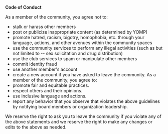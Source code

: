 **Code of Conduct**

As a member of the community, you agree not to:
* stalk or harass other members
* post or publicize inappropriate content (as determined by YOMP)
* promote hatred, racism, bigotry, homophobia, etc. through your language, actions, and other avenues within the community spaces
* use the community services to perform any illegal activities (such as but not limited to -- sex solicitation and drug distribution)
* use the club services to spam or manipulate other members
* commit identity fraud
* use another member's account
* create a new account if you have asked to leave the community.
As a member of the community, you agree to:
* promote fair and equitable practices.
* respect others and their opinions.
* use inclusive language and actions.
* report any behavior that you observe that violates the above guidelines by notifying board members or organization leadership. 

We reserve the right to ask you to leave the community if you violate any of the above statements and we reserve the right to make any changes or edits to the above as needed.
